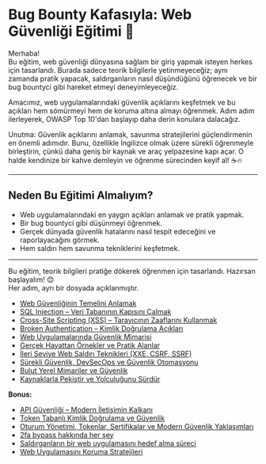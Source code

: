 # Bug Bounty Kafasıyla: Web Güvenliği Eğitimi 🚀

Merhaba!  
Bu eğitim, web güvenliği dünyasına sağlam bir giriş yapmak isteyen herkes için tasarlandı. Burada sadece teorik bilgilerle yetinmeyeceğiz; aynı zamanda pratik yapacak, saldırganların nasıl düşündüğünü öğrenecek ve bir bug bountyci gibi hareket etmeyi deneyimleyeceğiz.

Amacımız, web uygulamalarındaki güvenlik açıklarını keşfetmek ve bu açıkları hem sömürmeyi hem de koruma altına almayı öğrenmek. Adım adım ilerleyerek, OWASP Top 10'dan başlayıp daha derin konulara dalacağız.  

Unutma: Güvenlik açıklarını anlamak, savunma stratejilerini güçlendirmenin en önemli adımıdır. Bunu, özellikle İngilizce olmak üzere sürekli öğrenmeyle birleştirin, çünkü daha geniş bir kaynak ve araç yelpazesine kapı açar. O halde kendinize bir kahve demleyin ve öğrenme sürecinden keyif al! ☕🔥  

---

## Neden Bu Eğitimi Almalıyım?

- Web uygulamalarındaki en yaygın açıkları anlamak ve pratik yapmak.
- Bir bug bountyci gibi düşünmeyi öğrenmek.
- Gerçek dünyada güvenlik hatalarını nasıl tespit edeceğini ve raporlayacağını görmek.
- Hem saldırı hem savunma tekniklerini keşfetmek.

---

Bu eğitim, teorik bilgileri pratiğe dökerek öğrenmen için tasarlandı. Hazırsan başlayalım! 😊  
Her adım, ayrı bir dosyada açıklanmıştır. 
- [Web Güvenliğinin Temelini Anlamak](./1.md)
- [SQL Injection – Veri Tabanının Kapısını Çalmak](./2.md)
- [Cross-Site Scripting (XSS) – Tarayıcının Zaaflarını Kullanmak](./3.md)
- [Broken Authentication – Kimlik Doğrulama Açıkları](./4.md)
- [Web Uygulamalarında Güvenlik Mimarisi](./5.md)
- [Gerçek Hayattan Örnekler ve Pratik Alanlar](./6.md)
- [İleri Seviye Web Saldırı Teknikleri (XXE, CSRF, SSRF)](./7.md)
- [Sürekli Güvenlik, DevSecOps ve Güvenlik Otomasyonu](./8.md)
- [Bulut Yerel Mimariler ve Güvenlik](./9.md)
- [Kaynaklarla Pekiştir ve Yolculuğunu Sürdür](./10.md)

**Bonus:**

- [API Güvenliği – Modern İletişimin Kalkanı](./bonus1.md)
- [Token Tabanlı Kimlik Doğrulama ve Güvenlik](./bonus2.md)
- [Oturum Yönetimi, Tokenlar, Sertifikalar ve Modern Güvenlik Yaklaşımları](./bonus3.md)
- [2fa bypass hakkında her şey](./bonus4.md)
- [Saldırganların bir web uygulamasını hedef alma süreci](./11.md)
- [Web Uygulamasını Koruma Stratejileri](./13.md)